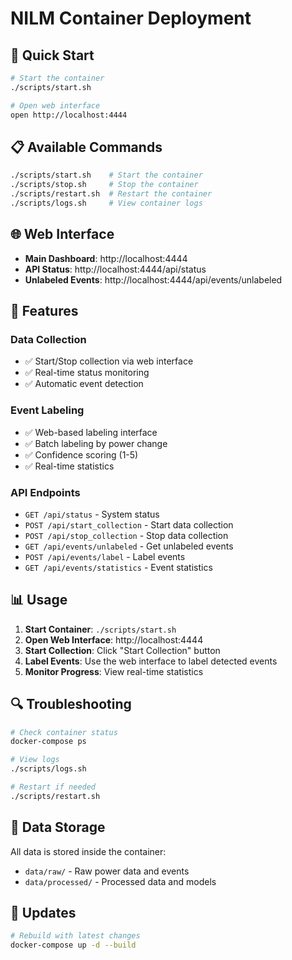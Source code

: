 # NILM Container Deployment

## 🚀 Quick Start

```bash
# Start the container
./scripts/start.sh

# Open web interface
open http://localhost:4444
```

## 📋 Available Commands

```bash
./scripts/start.sh    # Start the container
./scripts/stop.sh     # Stop the container  
./scripts/restart.sh  # Restart the container
./scripts/logs.sh     # View container logs
```

## 🌐 Web Interface

- **Main Dashboard**: http://localhost:4444
- **API Status**: http://localhost:4444/api/status
- **Unlabeled Events**: http://localhost:4444/api/events/unlabeled

## 🔧 Features

### Data Collection
- ✅ Start/Stop collection via web interface
- ✅ Real-time status monitoring
- ✅ Automatic event detection

### Event Labeling
- ✅ Web-based labeling interface
- ✅ Batch labeling by power change
- ✅ Confidence scoring (1-5)
- ✅ Real-time statistics

### API Endpoints
- `GET /api/status` - System status
- `POST /api/start_collection` - Start data collection
- `POST /api/stop_collection` - Stop data collection
- `GET /api/events/unlabeled` - Get unlabeled events
- `POST /api/events/label` - Label events
- `GET /api/events/statistics` - Event statistics

## 📊 Usage

1. **Start Container**: `./scripts/start.sh`
2. **Open Web Interface**: http://localhost:4444
3. **Start Collection**: Click "Start Collection" button
4. **Label Events**: Use the web interface to label detected events
5. **Monitor Progress**: View real-time statistics

## 🔍 Troubleshooting

```bash
# Check container status
docker-compose ps

# View logs
./scripts/logs.sh

# Restart if needed
./scripts/restart.sh
```

## 📁 Data Storage

All data is stored inside the container:
- `data/raw/` - Raw power data and events
- `data/processed/` - Processed data and models

## 🔄 Updates

```bash
# Rebuild with latest changes
docker-compose up -d --build
```
